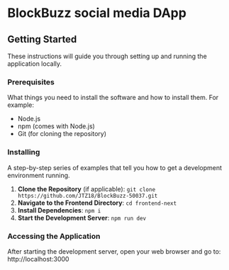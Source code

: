 # BlockBuzz social media DApp

## Getting Started

These instructions will guide you through setting up and running the application locally.

### Prerequisites

What things you need to install the software and how to install them. For example:

- Node.js
- npm (comes with Node.js)
- Git (for cloning the repository)

### Installing

A step-by-step series of examples that tell you how to get a development environment running.

1. **Clone the Repository** (if applicable):
```git clone https://github.com/JTZ18/BlockBuzz-50037.git```
3. **Navigate to the Frontend Directory**:
```cd frontend-next```
5. **Install Dependencies**:
```npm i```
7. **Start the Development Server**:
```npm run dev```


### Accessing the Application

After starting the development server, open your web browser and go to: 
http://localhost:3000



